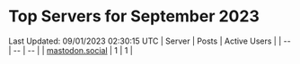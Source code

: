 # Top Servers for September 2023
Last Updated: 09/01/2023 02:30:15 UTC
| Server | Posts | Active Users |
| -- | -- | -- |
| [mastodon.social](https://mastodon.social/tags/PowerShell) | 1 | 1 |
